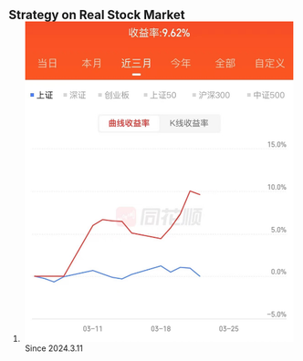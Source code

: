 <h2 id="publications" style="margin: 2px 0px -15px;">Strategy on Real Stock Market</h2>

<div class="publications">
<ol class="bibliography">




<li>
<div class="pub-row">

  <div class="col-sm-3 abbr" style="position: relative;padding-right: 5px;padding-left: 5px;">
    <img src="assets/img/收益率.jpg" class="teaser img-fluid z-depth-1">
    <abbr class="badge">Since 2024.3.11</abbr>
  </div>

</div>
</li>
  

  
<br>

</ol>
</div>
